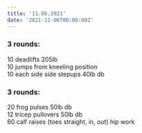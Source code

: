 ```yaml
---
title: '11.06.2021'
date: '2021-11-06T00:00:00Z'
---
```


### 3 rounds:  
10 deadlifts 205lb      
10 jumps from kneeling position     
10 each side side stepups 40lb db               

### 3 rounds:  
20 frog pulses 50lb db        
12 tricep pullovers 50lb db    
60 calf raises (toes straight, in, out) 
hip work      